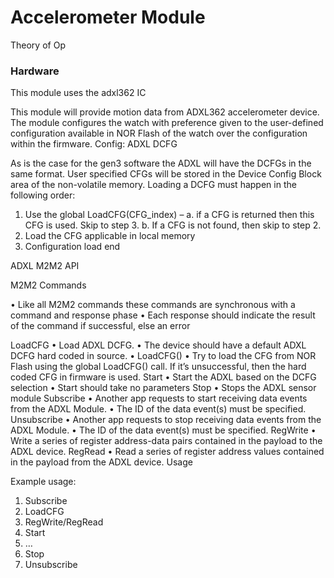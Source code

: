 ﻿# Accelerometer Module

Theory of Op

### Hardware
This module uses the adxl362 IC

 This module will provide motion data from ADXL362 accelerometer device. The module configures the watch with preference given to the user-defined configuration available in NOR Flash of the watch over the configuration within the firmware.
Config: ADXL DCFG

As is the case for the gen3 software the ADXL will have the DCFGs in the same format.
User specified CFGs will be stored in the Device Config Block area of the non-volatile memory.
Loading a DCFG must happen in the following order:
1.	Use the global LoadCFG(CFG_index) –
a.	if a CFG is returned then this CFG is used. Skip to step 3.
b.	If a CFG is not found, then skip to step 2.
2.	Load the CFG applicable in local memory
3.	Configuration load end

ADXL M2M2 API

M2M2 Commands

•	Like all M2M2 commands these commands are synchronous with a command and response phase
•	Each response should indicate the result of the command if successful, else an error

LoadCFG
•	Load ADXL DCFG.
•	The device should have a default ADXL DCFG hard coded in source.
•	LoadCFG()
•	Try to load the CFG from NOR Flash using the global LoadCFG() call.
If it’s unsuccessful, then the hard coded CFG in firmware is used.
Start
•	Start the ADXL based on the DCFG selection
•	Start should take no parameters
Stop
•	Stops the ADXL sensor module
Subscribe
•	Another app requests to start receiving data events from the ADXL Module.
•	The ID of the data event(s) must be specified.
Unsubscribe
•	Another app requests to stop receiving data events from the ADXL Module.
•	The ID of the data event(s) must be specified.
RegWrite
•	Write a series of register address-data pairs contained in the payload to the ADXL device.
RegRead
•	Read a series of register address values contained in the payload from the ADXL device.
Usage

Example usage:
1.	Subscribe
2.	LoadCFG
3.	RegWrite/RegRead
4.	Start
5.	…
6.	Stop
7.	Unsubscribe
